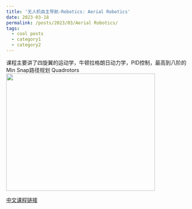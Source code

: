 ```yaml
---
title: '无人机自主导航-Robotics: Aerial Robotics'
date: 2023-03-18
permalink: /posts/2023/03/Aerial Robotics/
tags:
  - cool posts
  - category1
  - category2
---
```


课程主要讲了四旋翼的运动学，牛顿拉格朗日动力学，PID控制，最高到八阶的Min Snap路径规划
Quadrotors
<img src="https://user-images.githubusercontent.com/64770184/226105489-e0ac0c99-0d2c-4aef-99a9-8992f901fb7a.png" width="400" height="315" />







[中文课程链接](https://www.bilibili.com/video/BV1K7411n7L3/?spm_id_from=333.337.search-card.all.click)

